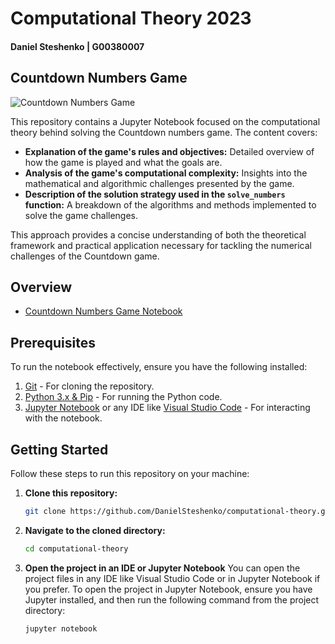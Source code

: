 # Computational Theory 2023
#### Daniel Steshenko | G00380007
## Countdown Numbers Game

![Countdown Numbers Game](https://countdownnumbersgame.com/countdownimage.webp)

This repository contains a Jupyter Notebook focused on the computational theory behind solving the Countdown numbers game. The content covers:

- **Explanation of the game's rules and objectives:** Detailed overview of how the game is played and what the goals are.
- **Analysis of the game's computational complexity:** Insights into the mathematical and algorithmic challenges presented by the game.
- **Description of the solution strategy used in the `solve_numbers` function:** A breakdown of the algorithms and methods implemented to solve the game challenges.

This approach provides a concise understanding of both the theoretical framework and practical application necessary for tackling the numerical challenges of the Countdown game.

## Overview

- [Countdown Numbers Game Notebook](https://github.com/DanielSteshenko/computational-theory/blob/main/countdown.ipynb)

## Prerequisites

To run the notebook effectively, ensure you have the following installed:

1. [Git](https://git-scm.com/downloads) - For cloning the repository.
2. [Python 3.x & Pip](https://www.python.org/downloads/) - For running the Python code.
3. [Jupyter Notebook](https://jupyter.org/install) or any IDE like [Visual Studio Code](https://code.visualstudio.com/download) - For interacting with the notebook.

## Getting Started

Follow these steps to run this repository on your machine:

1. **Clone this repository:**
   ```bash
   git clone https://github.com/DanielSteshenko/computational-theory.git
   ```
2. **Navigate to the cloned directory:**
   ```bash
   cd computational-theory
   ```
3. **Open the project in an IDE or Jupyter Notebook**
   You can open the project files in any IDE like Visual Studio Code or in Jupyter Notebook if you prefer. To open the project in Jupyter Notebook, ensure you have Jupyter installed, and then run the following command from the project directory:
   ```bash
   jupyter notebook
   ```


